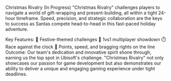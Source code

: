 Christmas Rivalry (In Progress)
"Christmas Rivalry" challenges players to navigate a world of gift-wrapping and present-building, all within a tight 24-hour timeframe. Speed, precision, and strategic collaboration are the keys to success as Santas compete head-to-head in this fast-paced holiday adventure.

Key Features:
🎁 Festive-themed challenges
🤝 1vs1 multiplayer showdown
⏱️ Race against the clock
🌟 Points, speed, and bragging rights on the line
Outcome:
Our team's dedication and innovative spirit shone through, earning us the top spot in Ubisoft's challenge. "Christmas Rivalry" not only showcases our passion for game development but also demonstrates our ability to deliver a unique and engaging gaming experience under tight deadlines.


